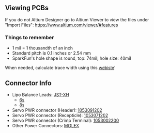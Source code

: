 ## Viewing PCBs
If you do not Altium Designer go to Altium Viewer to view the files under "Import Files": https://www.altium.com/viewer/#features

### Things to remember
- 1 mil = 1 thousandth of an inch
- Standard pitch is 0.1 inches or 2.54 mm
- SparkFun's hole shape is round, top: 74mil, hole size: 40mil

When needed, calculate trace width using this [webiste](https://www.4pcb.com/trace-width-calculator.html)'

## Connector Info
- Lipo Balance Leads: [JST-XH](https://www.digikey.com/catalog/en/partgroup/xh-series/2841)
  - [6s](https://www.digikey.com/en/products/detail/jst-sales-america-inc/B7B-XH-A-LF-SN/1651050?s=N4IgjCBcoLQBxVAYygMwIYBsDOBTANCAPZQDaIALAKxUgC6Avg4QExkgBCA7BzABoAJGAEEAFABkAYgEpRAZQBy0%2BgyA)
  - [8s](https://www.digikey.com/en/products/detail/jst-sales-america-inc/B9B-XH-A-LF-SN/1651042s=N4IgjCBcoLQBxVAYygMwIYBsDOBTANCAPZQDaIALAKxUgC6Avg4QExkgBCAnBzABoAJGAEEAFABkAYgEpRAZQBy0%2BgyA)
- Servo PWR connector (Header): [1053091202](https://www.digikey.com/en/products/detail/molex/1053091202/6131607)
- Servo PWR connector (Recepticle): [1053071202](https://www.molex.com/molex/products/part-detail/crimp_housings/1053071202)
- Servo PWR connector (Crimp Terminal): [1053002200](https://www.molex.com/molex/products/part-detail/crimp_terminals/1053002200)
- Other Power Connectors: [MOLEX](https://www.molex.com/molex/products/group/wire_to_board_connectors)

